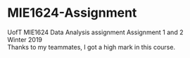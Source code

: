# MIE1624-Assignment
UofT MIE1624 Data Analysis assignment
Assignment 1 and 2\
Winter 2019\
Thanks to my teammates, I got a high mark in this course.
